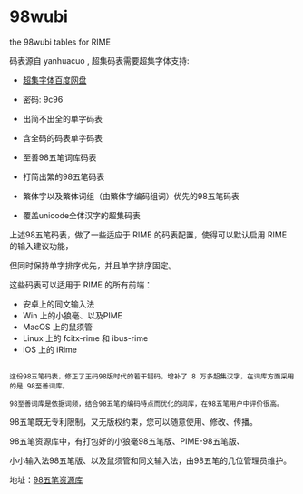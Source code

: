 # 98wubi
the 98wubi tables for RIME

码表源自 yanhuacuo , 超集码表需要超集字体支持:

* [超集字体百度网盘](https://pan.baidu.com/s/1humyilY)

* 密码: 9c96

* 出简不出全的单字码表
* 含全码的码表单字码表
* 至善98五笔词库码表
* 打简出繁的98五笔码表
* 繁体字以及繁体词组（由繁体字编码组词）优先的98五笔码表
* 覆盖unicode全体汉字的超集码表

上述98五笔码表，做了一些适应于 RIME 的码表配置，使得可以默认启用 RIME 的输入建议功能，

但同时保持单字排序优先，并且单字排序固定。

这些码表可以适用于 RIME 的所有前端：


* 安卓上的同文输入法
* Win 上的小狼毫、以及PIME
* MacOS 上的鼠须管
* Linux 上的 fcitx-rime 和 ibus-rime
* iOS 上的 iRime



````

这份98五笔码表，修正了王码98版时代的若干错码，增补了 8 万多超集汉字，在词库方面采用的是 98至善词库。

98至善词库是依据词频，结合98五笔的编码特点而优化的词库，在98五笔用户中评价很高。

````

98五笔既无专利限制，又无版权约束，您可以随意使用、修改、传播。


98五笔资源库中，有打包好的小狼毫98五笔版、PIME-98五笔版、

小小输入法98五笔版、以及鼠须管和同文输入法，由98五笔的几位管理员维护。

地址：[98五笔资源库](http://98wb.ys168.com)


